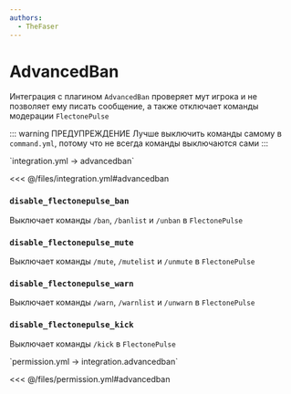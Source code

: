 ```yaml
---
authors:
  - TheFaser
---
```


# AdvancedBan

Интеграция с плагином `AdvancedBan` проверяет мут игрока и не позволяет ему писать сообщение, а также отключает команды модерации `FlectonePulse`

::: warning ПРЕДУПРЕЖДЕНИЕ
Лучше выключить команды самому в `command.yml`, потому что не всегда команды выключаются сами
:::

[//]: # (integration.yml)
<!--@include: @/parts/words.md#setting-->
<!--@include: @/parts/words.md#path--> `integration.yml → advancedban`

<!--@include: @/parts/words.md#default-->
<<< @/files/integration.yml#advancedban

<!--@include: @/parts/enable.md-->

### `disable_flectonepulse_ban`

Выключает команды `/ban`, `/banlist` и `/unban` в `FlectonePulse`

### `disable_flectonepulse_mute`

Выключает команды `/mute`, `/mutelist` и `/unmute` в `FlectonePulse`

### `disable_flectonepulse_warn`

Выключает команды `/warn`, `/warnlist` и `/unwarn` в `FlectonePulse`

### `disable_flectonepulse_kick`

Выключает команды `/kick` в `FlectonePulse`

[//]: # (permission.yml)
<!--@include: @/parts/words.md#permission-->
<!--@include: @/parts/words.md#path--> `permission.yml → integration.advancedban`

<!--@include: @/parts/words.md#default-->
<<< @/files/permission.yml#advancedban

<!--@include: @/parts/permission/permissionTier3.md-->